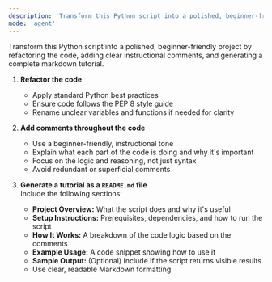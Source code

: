 ```yaml
---
description: 'Transform this Python script into a polished, beginner-friendly project by refactoring the code, adding clear instructional comments, and generating a complete markdown tutorial.'
mode: 'agent'
---
```


Transform this Python script into a polished, beginner-friendly project by refactoring the code, adding clear instructional comments, and generating a complete markdown tutorial.

1. **Refactor the code**  
   - Apply standard Python best practices  
   - Ensure code follows the PEP 8 style guide  
   - Rename unclear variables and functions if needed for clarity

1. **Add comments throughout the code**  
   - Use a beginner-friendly, instructional tone  
   - Explain what each part of the code is doing and why it's important  
   - Focus on the logic and reasoning, not just syntax  
   - Avoid redundant or superficial comments

1. **Generate a tutorial as a `README.md` file**  
   Include the following sections:
   - **Project Overview:** What the script does and why it's useful  
   - **Setup Instructions:** Prerequisites, dependencies, and how to run the script  
   - **How It Works:** A breakdown of the code logic based on the comments  
   - **Example Usage:** A code snippet showing how to use it  
   - **Sample Output:** (Optional) Include if the script returns visible results  
   - Use clear, readable Markdown formatting

